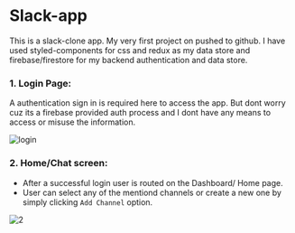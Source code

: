 # Slack-app
  This is a slack-clone app. My very first project on pushed to github.
  I have used styled-components for css and redux as my data store and firebase/firestore for my backend authentication and data store.

### 1. Login Page:
A authentication sign in is required here to access the app. But dont worry cuz its a firebase provided auth process and I dont have any means to access or misuse the information.

![login](https://user-images.githubusercontent.com/76589507/114580354-677cde80-9c9c-11eb-8ba9-d96b6c1ea4b6.PNG)

### 2. Home/Chat screen:
 - After a successful login user is routed on the Dashboard/ Home page.
 - User can select any of the mentiond channels or create a new one by simply clicking `Add Channel` option.
 
![2](https://user-images.githubusercontent.com/76589507/114580588-9a26d700-9c9c-11eb-90ab-a2d097352346.PNG)
